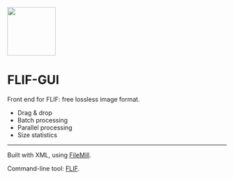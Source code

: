 <img src="http://flif.info/img/flif.png" width=111/>

# FLIF-GUI
Front end for FLIF: free lossless image format.
* Drag & drop
* Batch processing
* Parallel processing
* Size statistics
***
Built with XML, using [FileMill](https://FileMill.net).

Command-line tool: [FLIF](https://github.com/FLIF-hub/FLIF).
